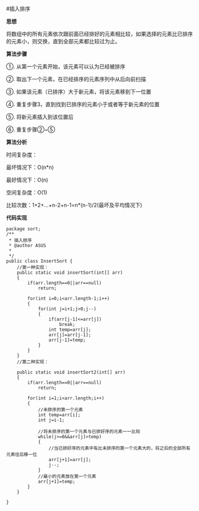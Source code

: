 #插入排序

**思想**

将数组中的所有元素依次跟前面已经排好的元素相比较，如果选择的元素比已排序的元素小，则交换，直到全部元素都比较过为止。

**算法步骤**

①. 从第一个元素开始，该元素可以认为已经被排序 

②. 取出下一个元素，在已经排序的元素序列中从后向前扫描 

③. 如果该元素（已排序）大于新元素，将该元素移到下一位置 

④. 重复步骤3，直到找到已排序的元素小于或者等于新元素的位置 

⑤. 将新元素插入到该位置后

⑥. 重复步骤②~⑤

**算法分析**

时间复杂度：

最坏情况下：O(n*n)

最好情况下：O(n)

空间复杂度：O(1)

比较次数：1+2+...+n-2+n-1=n*(n-1)/2(最坏及平均情况下)


**代码实现**

```
package sort;
/**
 * 插入排序
 * @author ASUS
 *
 */
public class InsertSort {
	//第一种实现：
	public static void insertSort(int[] arr)
	{
		if(arr.length==0||arr==null)
			return;
		
		for(int i=0;i<arr.length-1;i++)
		{
			for(int j=i+1;j>0;j--)
			{
				if(arr[j-1]<=arr[j])
					break;
				int temp=arr[j];
				arr[j]=arr[j-1];
				arr[j-1]=temp;
			}
		}
	}
	//第二种实现：
	
	public static void insertSort2(int[] arr)
	{
		if(arr.length==0||arr==null)
			return;
		
		for(int i=1;i<arr.length;i++)
		{
			//未排序的第一个元素
			int temp=arr[i];
			int j=i-1;
			
			//将未排序的第一个元素与已排好序的元素一一比较
			while(j>=0&&arr[j]>temp)
			{
				//当已排好序的元素中有比未排序的第一个元素大的，将之后的全部所有元素往后移一位
				arr[j+1]=arr[j];
				j--;
			}
			//最小的元素放在第一个元素
			arr[j+1]=temp;
		}
	}

}

```
